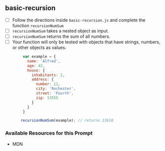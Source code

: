 ## basic-recursion

- [ ] Follow the directions inside `basic-recursion.js` and complete the function `recursionNumSum`
- [ ] `recursionNumSum` takes a nested object as input.
- [ ] `recursionNumSum` returns the sum of all numbers.
- [ ] Your function will only be tested with objects that have strings, numbers, or other objects as values.

```javascript
        var example = {
          name: 'Alfred',
          age: 42,
          house: {
            inhabitants: 2,
            address: {
              number: 11,
              city: 'Rochester',
              street: 'Fourth',
              zip: 13555
            }
          }
        }

       recursionNumSum(example); // returns 13610
```
### Available Resources for this Prompt
  * MDN
